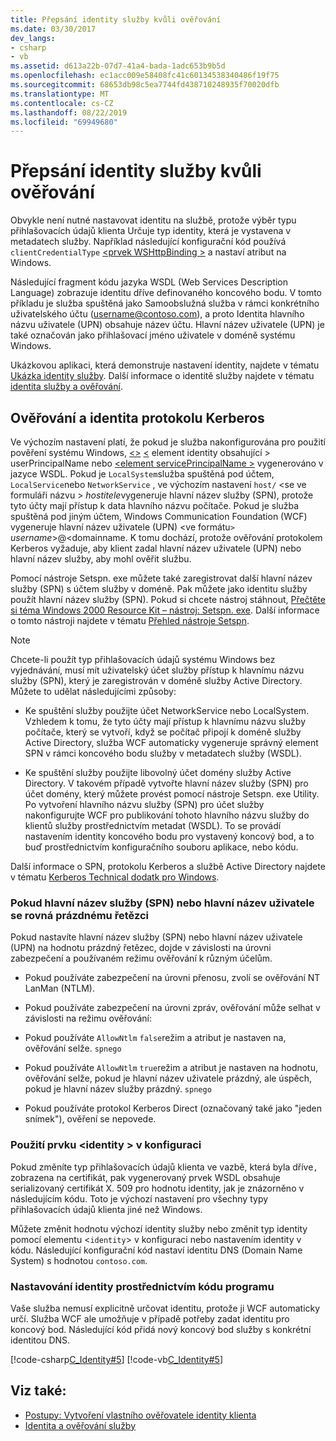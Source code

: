 ```yaml
---
title: Přepsání identity služby kvůli ověřování
ms.date: 03/30/2017
dev_langs:
- csharp
- vb
ms.assetid: d613a22b-07d7-41a4-bada-1adc653b9b5d
ms.openlocfilehash: ec1acc009e58408fc41c60134538340486f19f75
ms.sourcegitcommit: 68653db98c5ea7744fd438710248935f70020dfb
ms.translationtype: MT
ms.contentlocale: cs-CZ
ms.lasthandoff: 08/22/2019
ms.locfileid: "69949680"
---
```

# <a name="overriding-the-identity-of-a-service-for-authentication"></a>Přepsání identity služby kvůli ověřování
Obvykle není nutné nastavovat identitu na službě, protože výběr typu přihlašovacích údajů klienta Určuje typ identity, která je vystavena v metadatech služby. Například následující konfigurační kód používá `clientCredentialType` [ \<prvek WSHttpBinding >](../../../../docs/framework/configure-apps/file-schema/wcf/wshttpbinding.md) a nastaví atribut na Windows.  

 Následující fragment kódu jazyka WSDL (Web Services Description Language) zobrazuje identitu dříve definovaného koncového bodu. V tomto příkladu je služba spuštěná jako Samoobslužná služba v rámci konkrétního uživatelského účtu (username@contoso.com), a proto Identita hlavního názvu uživatele (UPN) obsahuje název účtu. Hlavní název uživatele (UPN) je také označován jako přihlašovací jméno uživatele v doméně systému Windows.  

 Ukázkovou aplikaci, která demonstruje nastavení identity, najdete v tématu [Ukázka identity služby](../../../../docs/framework/wcf/samples/service-identity-sample.md). Další informace o identitě služby najdete v tématu [identita služby a ověřování](../../../../docs/framework/wcf/feature-details/service-identity-and-authentication.md).  
  
## <a name="kerberos-authentication-and-identity"></a>Ověřování a identita protokolu Kerberos  
 Ve výchozím nastavení platí, že pokud je služba nakonfigurována pro použití pověření systému Windows, [ \<>](../../../../docs/framework/configure-apps/file-schema/wcf/identity.md) [ \<](../../../../docs/framework/configure-apps/file-schema/wcf/userprincipalname.md) element identity obsahující > userPrincipalName nebo [ \<element servicePrincipalName >](../../../../docs/framework/configure-apps/file-schema/wcf/serviceprincipalname.md) vygenerováno v jazyce WSDL. Pokud je `LocalSystem`služba spuštěná pod účtem, `LocalService`nebo `NetworkService` , ve výchozím nastavení `host/` \<se ve formuláři názvu > *hostitele*vygeneruje hlavní název služby (SPN), protože tyto účty mají přístup k data hlavního názvu počítače. Pokud je služba spuštěná pod jiným účtem, Windows Communication Foundation (WCF) vygeneruje hlavní název uživatele (UPN) \<ve formátu`>` *username*>@<domainname. K tomu dochází, protože ověřování protokolem Kerberos vyžaduje, aby klient zadal hlavní název uživatele (UPN) nebo hlavní název služby, aby mohl ověřit službu.  
  
 Pomocí nástroje Setspn. exe můžete také zaregistrovat další hlavní název služby (SPN) s účtem služby v doméně. Pak můžete jako identitu služby použít hlavní název služby (SPN). Pokud si chcete nástroj stáhnout, [Přečtěte si téma Windows 2000 Resource Kit – nástroj: Setspn. exe](https://go.microsoft.com/fwlink/?LinkId=91752). Další informace o tomto nástroji najdete v tématu [Přehled nástroje Setspn](https://go.microsoft.com/fwlink/?LinkId=61374).  
  
> [!NOTE]
> Chcete-li použít typ přihlašovacích údajů systému Windows bez vyjednávání, musí mít uživatelský účet služby přístup k hlavnímu názvu služby (SPN), který je zaregistrován v doméně služby Active Directory. Můžete to udělat následujícími způsoby:  
  
- Ke spuštění služby použijte účet NetworkService nebo LocalSystem. Vzhledem k tomu, že tyto účty mají přístup k hlavnímu názvu služby počítače, který se vytvoří, když se počítač připojí k doméně služby Active Directory, služba WCF automaticky vygeneruje správný element SPN v rámci koncového bodu služby v metadatech služby (WSDL).  
  
- Ke spuštění služby použijte libovolný účet domény služby Active Directory. V takovém případě vytvořte hlavní název služby (SPN) pro účet domény, který můžete provést pomocí nástroje Setspn. exe Utility. Po vytvoření hlavního názvu služby (SPN) pro účet služby nakonfigurujte WCF pro publikování tohoto hlavního názvu služby do klientů služby prostřednictvím metadat (WSDL). To se provádí nastavením identity koncového bodu pro vystavený koncový bod, a to buď prostřednictvím konfiguračního souboru aplikace, nebo kódu.  
  
 Další informace o SPN, protokolu Kerberos a službě Active Directory najdete v tématu [Kerberos Technical dodatk pro Windows](https://go.microsoft.com/fwlink/?LinkId=88330).  
  
### <a name="when-spn-or-upn-equals-the-empty-string"></a>Pokud hlavní název služby (SPN) nebo hlavní název uživatele se rovná prázdnému řetězci  
 Pokud nastavíte hlavní název služby (SPN) nebo hlavní název uživatele (UPN) na hodnotu prázdný řetězec, dojde v závislosti na úrovni zabezpečení a používaném režimu ověřování k různým účelům.  
  
- Pokud používáte zabezpečení na úrovni přenosu, zvolí se ověřování NT LanMan (NTLM).  
  
- Pokud používáte zabezpečení na úrovni zpráv, ověřování může selhat v závislosti na režimu ověřování:  
  
- Pokud používáte `AllowNtlm` `false`režim a atribut je nastaven na, ověřování selže. `spnego`  
  
- Pokud používáte `AllowNtlm` `true`režim a atribut je nastaven na hodnotu, ověřování selže, pokud je hlavní název uživatele prázdný, ale úspěch, pokud je hlavní název služby prázdný. `spnego`  
  
- Pokud používáte protokol Kerberos Direct (označovaný také jako "jeden snímek"), ověření se nepovede.  
  
### <a name="using-the-identity-element-in-configuration"></a>Použití prvku \<identity > v konfiguraci  
 Pokud změníte typ přihlašovacích údajů klienta ve vazbě, která byla dříve`,` zobrazena na certifikát, pak vygenerovaný prvek WSDL obsahuje serializovaný certifikát X. 509 pro hodnotu identity, jak je znázorněno v následujícím kódu. Toto je výchozí nastavení pro všechny typy přihlašovacích údajů klienta jiné než Windows.  

 Můžete změnit hodnotu výchozí identity služby nebo změnit typ identity pomocí elementu <`identity`> v konfiguraci nebo nastavením identity v kódu. Následující konfigurační kód nastaví identitu DNS (Domain Name System) s hodnotou `contoso.com`.  

### <a name="setting-identity-programmatically"></a>Nastavování identity prostřednictvím kódu programu  
 Vaše služba nemusí explicitně určovat identitu, protože ji WCF automaticky určí. Služba WCF ale umožňuje v případě potřeby zadat identitu pro koncový bod. Následující kód přidá nový koncový bod služby s konkrétní identitou DNS.  
  
 [!code-csharp[C_Identity#5](../../../../samples/snippets/csharp/VS_Snippets_CFX/c_identity/cs/source.cs#5)]
 [!code-vb[C_Identity#5](../../../../samples/snippets/visualbasic/VS_Snippets_CFX/c_identity/vb/source.vb#5)]  
  
## <a name="see-also"></a>Viz také:

- [Postupy: Vytvoření vlastního ověřovatele identity klienta](../../../../docs/framework/wcf/extending/how-to-create-a-custom-client-identity-verifier.md)
- [Identita a ověřování služby](../../../../docs/framework/wcf/feature-details/service-identity-and-authentication.md)
